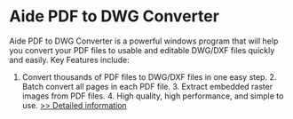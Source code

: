 # Aide PDF to DWG Converter
Aide PDF to DWG Converter is a powerful windows program that will help you convert your PDF files to usable and editable DWG/DXF files quickly and easily.
Key Features include:
1. Convert thousands of PDF files to DWG/DXF files in one easy step. 2. Batch convert all pages in each PDF file. 3. Extract embedded raster images from PDF files. 4. High quality, high performance, and simple to use.
[>> Detailed information](https://secure.shareit.com/shareit/product.html?productid=300035473&affiliateid=200057808)